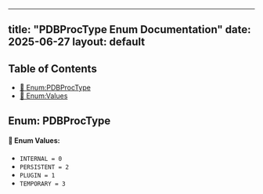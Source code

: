 <!-- Formatted by A³BS formatter.py -->
<!-- Generated by A³BS document.py -->
---
title: "PDBProcType Enum Documentation"
date: 2025-06-27
layout: default
---

## Table of Contents
- [🔧 Enum:PDBProcType](#enum-pdbproctype)
- [🔧 Enum:Values](#enum-values)
## Enum: PDBProcType
#### 📝 Enum Values:
<a name="enum-values"></a>
  - `INTERNAL = 0`
  - `PERSISTENT = 2`
  - `PLUGIN = 1`
  - `TEMPORARY = 3`